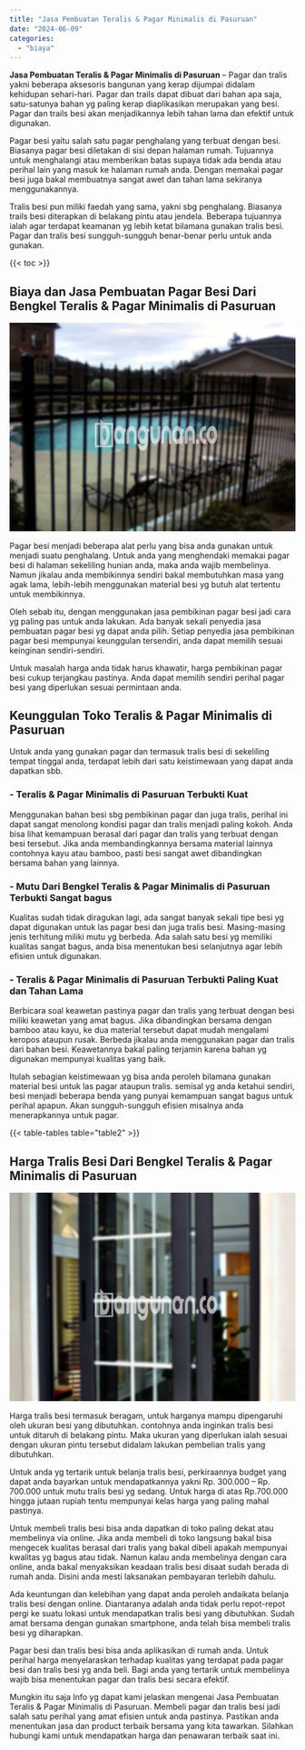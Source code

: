```yaml
---
title: "Jasa Pembuatan Teralis & Pagar Minimalis di Pasuruan"
date: "2024-06-09"
categories: 
  - "biaya"
---
```


**Jasa Pembuatan Teralis & Pagar Minimalis di Pasuruan** – Pagar dan tralis yakni beberapa aksesoris bangunan yang kerap dijumpai didalam kehidupan sehari-hari. Pagar dan trails dapat dibuat dari bahan apa saja, satu-satunya bahan yg paling kerap diaplikasikan merupakan yang besi. Pagar dan trails besi akan menjadikannya lebih tahan lama dan efektif untuk digunakan.

Pagar besi yaitu salah satu pagar penghalang yang terbuat dengan besi. Biasanya pagar besi diletakan di sisi depan halaman rumah. Tujuannya untuk menghalangi atau memberikan batas supaya tidak ada benda atau perihal lain yang masuk ke halaman rumah anda. Dengan memakai pagar besi juga bakal membuatnya sangat awet dan tahan lama sekiranya menggunakannya.

Tralis besi pun miliki faedah yang sama, yakni sbg penghalang. Biasanya trails besi diterapkan di belakang pintu atau jendela. Beberapa tujuannya ialah agar terdapat keamanan yg lebih ketat bilamana gunakan tralis besi. Pagar dan tralis besi sungguh-sungguh benar-benar perlu untuk anda gunakan.

{{< toc >}}

## Biaya dan Jasa Pembuatan Pagar Besi Dari Bengkel Teralis & Pagar Minimalis di Pasuruan

![Jasa Pembuatan Teralis & Pagar Minimalis di Pasuruan](/images/pagar-minimalis-murah-18.png)

Pagar besi menjadi beberapa alat perlu yang bisa anda gunakan untuk menjadi suatu penghalang. Untuk anda yang menghendaki memakai pagar besi di halaman sekeliling hunian anda, maka anda wajib membelinya. Namun jikalau anda membikinnya sendiri bakal membutuhkan masa yang agak lama, lebih-lebih menggunakan material besi yg butuh alat tertentu untuk membikinnya.

Oleh sebab itu, dengan menggunakan jasa pembikinan pagar besi jadi cara yg paling pas untuk anda lakukan. Ada banyak sekali penyedia jasa pembuatan pagar besi yg dapat anda pilih. Setiap penyedia jasa pembikinan pagar besi mempunyai keunggulan tersendiri, anda dapat memilih sesuai keinginan sendiri-sendiri.

Untuk masalah harga anda tidak harus khawatir, harga pembikinan pagar besi cukup terjangkau pastinya. Anda dapat memilih sendiri perihal pagar besi yang diperlukan sesuai permintaan anda.

## Keunggulan Toko Teralis & Pagar Minimalis di Pasuruan

Untuk anda yang gunakan pagar dan termasuk tralis besi di sekeliling tempat tinggal anda, terdapat lebih dari satu keistimewaan yang dapat anda dapatkan sbb.

### \- Teralis & Pagar Minimalis di Pasuruan Terbukti Kuat

Menggunakan bahan besi sbg pembikinan pagar dan juga tralis, perihal ini dapat sangat menolong kondisi pagar dan tralis menjadi paling kokoh. Anda bisa lihat kemampuan berasal dari pagar dan tralis yang terbuat dengan besi tersebut. Jika anda membandingkannya bersama material lainnya contohnya kayu atau bamboo, pasti besi sangat awet dibandingkan bersama bahan yang lainnya.

### \- Mutu Dari Bengkel Teralis & Pagar Minimalis di Pasuruan Terbukti Sangat bagus

Kualitas sudah tidak diragukan lagi, ada sangat banyak sekali tipe besi yg dapat digunakan untuk las pagar besi dan juga tralis besi. Masing-masing jenis terhitung miliki mutu yg berbeda. Ada salah satu besi yg memiliki kualitas sangat bagus, anda bisa menentukan besi selanjutnya agar lebih efisien untuk digunakan.

### \- Teralis & Pagar Minimalis di Pasuruan Terbukti Paling Kuat dan Tahan Lama

Berbicara soal keawetan pastinya pagar dan tralis yang terbuat dengan besi miliki keawetan yang amat bagus. Jika dibandingkan bersama dengan bamboo atau kayu, ke dua material tersebut dapat mudah mengalami keropos ataupun rusak. Berbeda jikalau anda menggunakan pagar dan tralis dari bahan besi. Keawetannya bakal paling terjamin karena bahan yg digunakan mempunyai kualitas yang baik.

Itulah sebagian keistimewaan yg bisa anda peroleh bilamana gunakan material besi untuk las pagar ataupun tralis. semisal yg anda ketahui sendiri, besi menjadi beberapa benda yang punyai kemampuan sangat bagus untuk perihal apapun. Akan sungguh-sungguh efisien misalnya anda menerapkannya untuk pagar.

{{< table-tables table="table2" >}}

## Harga Tralis Besi Dari Bengkel Teralis & Pagar Minimalis di Pasuruan

![Jasa Pembuatan Teralis & Pagar Minimalis di Pasuruan](/images/teralis-minimalis-murah-39.png)

Harga tralis besi termasuk beragam, untuk harganya mampu dipengaruhi oleh ukuran besi yang dibutuhkan. contohnya anda inginkan tralis besi untuk ditaruh di belakang pintu. Maka ukuran yang diperlukan ialah sesuai dengan ukuran pintu tersebut didalam lakukan pembelian tralis yang dibutuhkan.

Untuk anda yg tertarik untuk belanja tralis besi, perkiraannya budget yang dapat anda bayarkan untuk mendapatkannya yakni Rp. 300.000 – Rp. 700.000 untuk mutu tralis besi yg sedang. Untuk harga di atas Rp.700.000 hingga jutaan rupiah tentu mempunyai kelas harga yang paling mahal pastinya.

Untuk membeli tralis besi bisa anda dapatkan di toko paling dekat atau membelinya via online. Jika anda membeli di toko langsung bakal bisa mengecek kualitas berasal dari tralis yang bakal dibeli apakah mempunyai kwalitas yg bagus atau tidak. Namun kalau anda membelinya dengan cara online, anda bakal menyaksikan keadaan tralis besi disaat sudah berada di rumah anda. Disini anda mesti laksanakan pembayaran terlebih dahulu.

Ada keuntungan dan kelebihan yang dapat anda peroleh andaikata belanja tralis besi dengan online. Diantaranya adalah anda tidak perlu repot-repot pergi ke suatu lokasi untuk mendapatkan tralis besi yang dibutuhkan. Sudah amat bersama dengan gunakan smartphone, anda telah bisa membeli tralis besi yg diharapkan.

Pagar besi dan tralis besi bisa anda aplikasikan di rumah anda. Untuk perihal harga menyelaraskan terhadap kualitas yang terdapat pada pagar besi dan tralis besi yg anda beli. Bagi anda yang tertarik untuk membelinya wajib bisa menentukan pagar dan tralis besi secara efektif.

Mungkin itu saja Info yg dapat kami jelaskan mengenai Jasa Pembuatan Teralis & Pagar Minimalis di Pasuruan. Membeli pagar dan tralis besi jadi salah satu perihal yang amat efisien untuk anda pastinya. Pastikan anda menentukan jasa dan product terbaik bersama yang kita tawarkan. Silahkan hubungi kami untuk mendapatkan harga dan penawaran terbaik saat ini.
